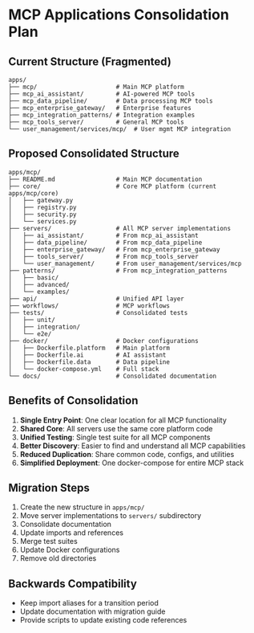 # MCP Applications Consolidation Plan

## Current Structure (Fragmented)
```
apps/
├── mcp/                      # Main MCP platform
├── mcp_ai_assistant/         # AI-powered MCP tools
├── mcp_data_pipeline/        # Data processing MCP tools
├── mcp_enterprise_gateway/   # Enterprise features
├── mcp_integration_patterns/ # Integration examples
├── mcp_tools_server/         # General MCP tools
└── user_management/services/mcp/  # User mgmt MCP integration
```

## Proposed Consolidated Structure
```
apps/mcp/
├── README.md                 # Main MCP documentation
├── core/                     # Core MCP platform (current apps/mcp/core)
│   ├── gateway.py
│   ├── registry.py
│   ├── security.py
│   └── services.py
├── servers/                  # All MCP server implementations
│   ├── ai_assistant/         # From mcp_ai_assistant
│   ├── data_pipeline/        # From mcp_data_pipeline
│   ├── enterprise_gateway/   # From mcp_enterprise_gateway
│   ├── tools_server/         # From mcp_tools_server
│   └── user_management/      # From user_management/services/mcp
├── patterns/                 # From mcp_integration_patterns
│   ├── basic/
│   ├── advanced/
│   └── examples/
├── api/                      # Unified API layer
├── workflows/                # MCP workflows
├── tests/                    # Consolidated tests
│   ├── unit/
│   ├── integration/
│   └── e2e/
├── docker/                   # Docker configurations
│   ├── Dockerfile.platform   # Main platform
│   ├── Dockerfile.ai         # AI assistant
│   ├── Dockerfile.data       # Data pipeline
│   └── docker-compose.yml    # Full stack
└── docs/                     # Consolidated documentation
```

## Benefits of Consolidation

1. **Single Entry Point**: One clear location for all MCP functionality
2. **Shared Core**: All servers use the same core platform code
3. **Unified Testing**: Single test suite for all MCP components
4. **Better Discovery**: Easier to find and understand all MCP capabilities
5. **Reduced Duplication**: Share common code, configs, and utilities
6. **Simplified Deployment**: One docker-compose for entire MCP stack

## Migration Steps

1. Create the new structure in `apps/mcp/`
2. Move server implementations to `servers/` subdirectory
3. Consolidate documentation
4. Update imports and references
5. Merge test suites
6. Update Docker configurations
7. Remove old directories

## Backwards Compatibility

- Keep import aliases for a transition period
- Update documentation with migration guide
- Provide scripts to update existing code references
